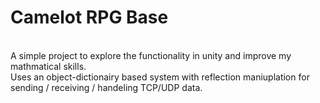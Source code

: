 <h1>Camelot RPG Base</h1>
<br>
A simple project to explore the functionality in unity and improve my mathmatical skills. <br>
Uses an object-dictionairy based system with reflection maniuplation for sending / receiving / handeling TCP/UDP data.
